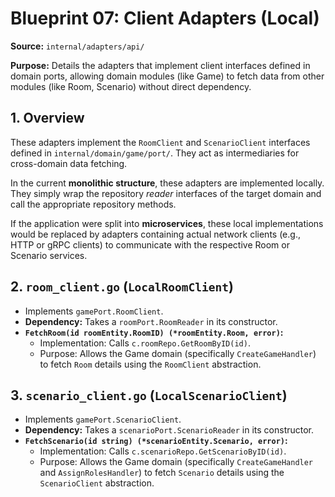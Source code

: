 # Blueprint 07: Client Adapters (Local)

**Source:** `internal/adapters/api/`

**Purpose:** Details the adapters that implement client interfaces defined in domain ports, allowing domain modules (like Game) to fetch data from other modules (like Room, Scenario) without direct dependency.

## 1. Overview

These adapters implement the `RoomClient` and `ScenarioClient` interfaces defined in `internal/domain/game/port/`. They act as intermediaries for cross-domain data fetching.

In the current **monolithic structure**, these adapters are implemented locally. They simply wrap the repository *reader* interfaces of the target domain and call the appropriate repository methods.

If the application were split into **microservices**, these local implementations would be replaced by adapters containing actual network clients (e.g., HTTP or gRPC clients) to communicate with the respective Room or Scenario services.

## 2. `room_client.go` (`LocalRoomClient`)

*   Implements `gamePort.RoomClient`.
*   **Dependency:** Takes a `roomPort.RoomReader` in its constructor.
*   **`FetchRoom(id roomEntity.RoomID) (*roomEntity.Room, error)`:**
    *   Implementation: Calls `c.roomRepo.GetRoomByID(id)`.
    *   Purpose: Allows the Game domain (specifically `CreateGameHandler`) to fetch `Room` details using the `RoomClient` abstraction.

## 3. `scenario_client.go` (`LocalScenarioClient`)

*   Implements `gamePort.ScenarioClient`.
*   **Dependency:** Takes a `scenarioPort.ScenarioReader` in its constructor.
*   **`FetchScenario(id string) (*scenarioEntity.Scenario, error)`:**
    *   Implementation: Calls `c.scenarioRepo.GetScenarioByID(id)`.
    *   Purpose: Allows the Game domain (specifically `CreateGameHandler` and `AssignRolesHandler`) to fetch `Scenario` details using the `ScenarioClient` abstraction. 